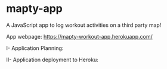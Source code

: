 # mapty-app
A JavaScript app to log workout activities on a third party map!

App webpage: https://mapty-workout-app.herokuapp.com/

I- Application Planning:













II- Application deployment to Heroku:
